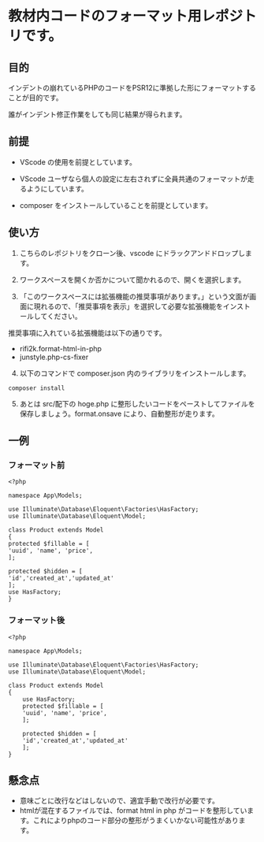 # 教材内コードのフォーマット用レポジトリです。

## 目的

インデントの崩れているPHPのコードをPSR12に準拠した形にフォーマットすることが目的です。

誰がインデント修正作業をしても同じ結果が得られます。

## 前提

- VScode の使用を前提としています。

- VScode ユーザなら個人の設定に左右されずに全員共通のフォーマットが走るようにしています。

- composer をインストールしていることを前提としています。

## 使い方

1. こちらのレポジトリをクローン後、vscode にドラックアンドドロップします。

2. ワークスペースを開くか否かについて聞かれるので、開くを選択します。

3. 「このワークスペースには拡張機能の推奨事項があります。」という文面が画面に現れるので、「推奨事項を表示」を選択して必要な拡張機能をインストールしてください。

推奨事項に入れている拡張機能は以下の通りです。

- rifi2k.format-html-in-php
- junstyle.php-cs-fixer

4. 以下のコマンドで composer.json 内のライブラリをインストールします。

```
composer install
```

5. あとは src/配下の hoge.php に整形したいコードをペーストしてファイルを保存しましょう。format.onsave により、自動整形が走ります。

## 一例

### フォーマット前

```
<?php

namespace App\Models;

use Illuminate\Database\Eloquent\Factories\HasFactory;
use Illuminate\Database\Eloquent\Model;

class Product extends Model
{
protected $fillable = [
'uuid', 'name', 'price',
];

protected $hidden = [
'id','created_at','updated_at'
];
use HasFactory;
}
```

### フォーマット後

```
<?php

namespace App\Models;

use Illuminate\Database\Eloquent\Factories\HasFactory;
use Illuminate\Database\Eloquent\Model;

class Product extends Model
{
    use HasFactory;
    protected $fillable = [
    'uuid', 'name', 'price',
    ];

    protected $hidden = [
    'id','created_at','updated_at'
    ];
}
```


## 懸念点

- 意味ごとに改行などはしないので、適宜手動で改行が必要です。
- htmlが混在するファイルでは、format html in php がコードを整形しています。これによりphpのコード部分の整形がうまくいかない可能性があります。